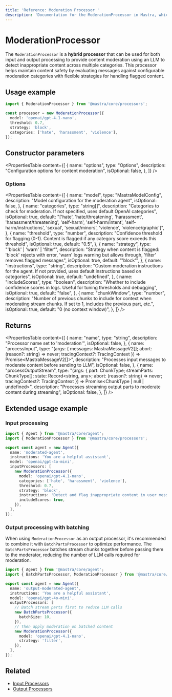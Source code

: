 ```yaml
---
title: 'Reference: Moderation Processor '
description: 'Documentation for the ModerationProcessor in Mastra, which provides content moderation using LLM to detect inappropriate content across multiple categories.'
---
```


# ModerationProcessor

The `ModerationProcessor` is a **hybrid processor** that can be used for both input and output processing to provide content moderation using an LLM to detect inappropriate content across multiple categories. This processor helps maintain content safety by evaluating messages against configurable moderation categories with flexible strategies for handling flagged content.

## Usage example

```typescript copy
import { ModerationProcessor } from '@mastra/core/processors';

const processor = new ModerationProcessor({
  model: 'openai/gpt-4.1-nano',
  threshold: 0.7,
  strategy: 'block',
  categories: ['hate', 'harassment', 'violence'],
});
```

## Constructor parameters

<PropertiesTable
content={[
{
name: "options",
type: "Options",
description: "Configuration options for content moderation",
isOptional: false,
},
]}
/>

### Options

<PropertiesTable
content={[
{
name: "model",
type: "MastraModelConfig",
description: "Model configuration for the moderation agent",
isOptional: false,
},
{
name: "categories",
type: "string[]",
description: "Categories to check for moderation. If not specified, uses default OpenAI categories",
isOptional: true,
default: "['hate', 'hate/threatening', 'harassment', 'harassment/threatening', 'self-harm', 'self-harm/intent', 'self-harm/instructions', 'sexual', 'sexual/minors', 'violence', 'violence/graphic']",
},
{
name: "threshold",
type: "number",
description: "Confidence threshold for flagging (0-1). Content is flagged if any category score exceeds this threshold",
isOptional: true,
default: "0.5",
},
{
name: "strategy",
type: "'block' | 'warn' | 'filter'",
description: "Strategy when content is flagged: 'block' rejects with error, 'warn' logs warning but allows through, 'filter' removes flagged messages",
isOptional: true,
default: "'block'",
},
{
name: "instructions",
type: "string",
description: "Custom moderation instructions for the agent. If not provided, uses default instructions based on categories",
isOptional: true,
default: "undefined",
},
{
name: "includeScores",
type: "boolean",
description: "Whether to include confidence scores in logs. Useful for tuning thresholds and debugging",
isOptional: true,
default: "false",
},
{
name: "chunkWindow",
type: "number",
description: "Number of previous chunks to include for context when moderating stream chunks. If set to 1, includes the previous part, etc.",
isOptional: true,
default: "0 (no context window)",
},
]}
/>

## Returns

<PropertiesTable
content={[
{
name: "name",
type: "string",
description: "Processor name set to 'moderation'",
isOptional: false,
},
{
name: "processInput",
type: "(args: { messages: MastraMessageV2[]; abort: (reason?: string) => never; tracingContext?: TracingContext }) => Promise<MastraMessageV2[]>",
description: "Processes input messages to moderate content before sending to LLM",
isOptional: false,
},
{
name: "processOutputStream",
type: "(args: { part: ChunkType; streamParts: ChunkType[]; state: Record<string, any>; abort: (reason?: string) => never; tracingContext?: TracingContext }) => Promise<ChunkType | null | undefined>",
description: "Processes streaming output parts to moderate content during streaming",
isOptional: false,
},
]}
/>

## Extended usage example

### Input processing

```typescript filename="src/mastra/agents/moderated-agent.ts" showLineNumbers copy
import { Agent } from '@mastra/core/agent';
import { ModerationProcessor } from '@mastra/core/processors';

export const agent = new Agent({
  name: 'moderated-agent',
  instructions: 'You are a helpful assistant',
  model: 'openai/gpt-4o-mini',
  inputProcessors: [
    new ModerationProcessor({
      model: 'openai/gpt-4.1-nano',
      categories: ['hate', 'harassment', 'violence'],
      threshold: 0.7,
      strategy: 'block',
      instructions: 'Detect and flag inappropriate content in user messages',
      includeScores: true,
    }),
  ],
});
```

### Output processing with batching

When using `ModerationProcessor` as an output processor, it's recommended to combine it with `BatchPartsProcessor` to optimize performance. The `BatchPartsProcessor` batches stream chunks together before passing them to the moderator, reducing the number of LLM calls required for moderation.

```typescript filename="src/mastra/agents/output-moderated-agent.ts" showLineNumbers copy
import { Agent } from '@mastra/core/agent';
import { BatchPartsProcessor, ModerationProcessor } from '@mastra/core/processors';

export const agent = new Agent({
  name: 'output-moderated-agent',
  instructions: 'You are a helpful assistant',
  model: 'openai/gpt-4o-mini',
  outputProcessors: [
    // Batch stream parts first to reduce LLM calls
    new BatchPartsProcessor({
      batchSize: 10,
    }),
    // Then apply moderation on batched content
    new ModerationProcessor({
      model: 'openai/gpt-4.1-nano',
      strategy: 'filter',
    }),
  ],
});
```

## Related

- [Input Processors](/docs/agents/guardrails)
- [Output Processors](/docs/agents/guardrails)
